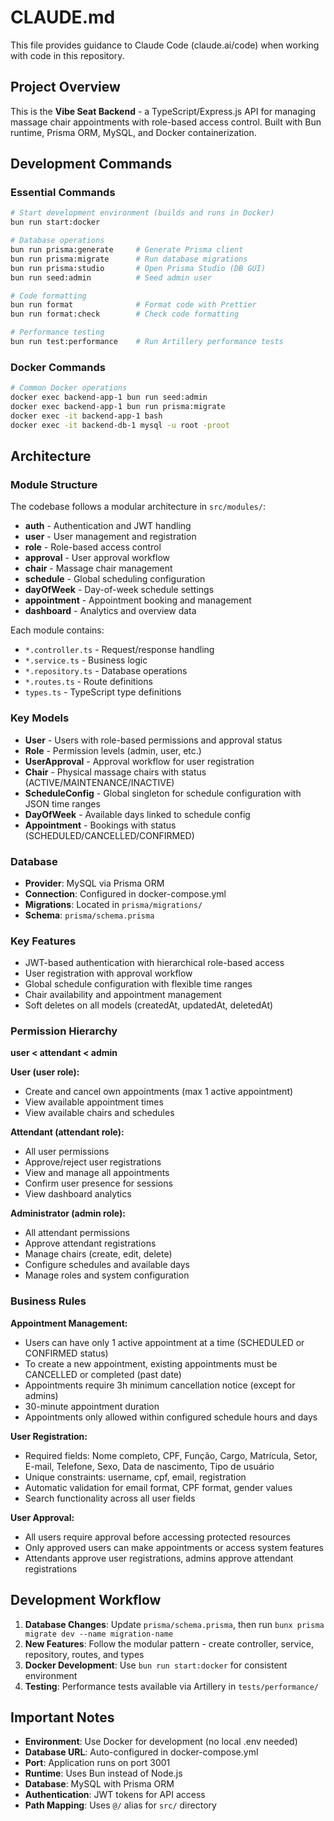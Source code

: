 # CLAUDE.md

This file provides guidance to Claude Code (claude.ai/code) when working with code in this repository.

## Project Overview

This is the **Vibe Seat Backend** - a TypeScript/Express.js API for managing massage chair appointments with role-based access control. Built with Bun runtime, Prisma ORM, MySQL, and Docker containerization.

## Development Commands

### Essential Commands

```bash
# Start development environment (builds and runs in Docker)
bun run start:docker

# Database operations
bun run prisma:generate     # Generate Prisma client
bun run prisma:migrate      # Run database migrations
bun run prisma:studio       # Open Prisma Studio (DB GUI)
bun run seed:admin          # Seed admin user

# Code formatting
bun run format              # Format code with Prettier
bun run format:check        # Check code formatting

# Performance testing
bun run test:performance    # Run Artillery performance tests
```

### Docker Commands

```bash
# Common Docker operations
docker exec backend-app-1 bun run seed:admin
docker exec backend-app-1 bun run prisma:migrate
docker exec -it backend-app-1 bash
docker exec -it backend-db-1 mysql -u root -proot
```

## Architecture

### Module Structure

The codebase follows a modular architecture in `src/modules/`:

- **auth** - Authentication and JWT handling
- **user** - User management and registration
- **role** - Role-based access control
- **approval** - User approval workflow
- **chair** - Massage chair management
- **schedule** - Global scheduling configuration
- **dayOfWeek** - Day-of-week schedule settings
- **appointment** - Appointment booking and management
- **dashboard** - Analytics and overview data

Each module contains:

- `*.controller.ts` - Request/response handling
- `*.service.ts` - Business logic
- `*.repository.ts` - Database operations
- `*.routes.ts` - Route definitions
- `types.ts` - TypeScript type definitions

### Key Models

- **User** - Users with role-based permissions and approval status
- **Role** - Permission levels (admin, user, etc.)
- **UserApproval** - Approval workflow for user registration
- **Chair** - Physical massage chairs with status (ACTIVE/MAINTENANCE/INACTIVE)
- **ScheduleConfig** - Global singleton for schedule configuration with JSON time ranges
- **DayOfWeek** - Available days linked to schedule config
- **Appointment** - Bookings with status (SCHEDULED/CANCELLED/CONFIRMED)

### Database

- **Provider**: MySQL via Prisma ORM
- **Connection**: Configured in docker-compose.yml
- **Migrations**: Located in `prisma/migrations/`
- **Schema**: `prisma/schema.prisma`

### Key Features

- JWT-based authentication with hierarchical role-based access
- User registration with approval workflow
- Global schedule configuration with flexible time ranges
- Chair availability and appointment management
- Soft deletes on all models (createdAt, updatedAt, deletedAt)

### Permission Hierarchy

**user < attendant < admin**

**User (user role):**

- Create and cancel own appointments (max 1 active appointment)
- View available appointment times
- View available chairs and schedules

**Attendant (attendant role):**

- All user permissions
- Approve/reject user registrations
- View and manage all appointments
- Confirm user presence for sessions
- View dashboard analytics

**Administrator (admin role):**

- All attendant permissions
- Approve attendant registrations
- Manage chairs (create, edit, delete)
- Configure schedules and available days
- Manage roles and system configuration

### Business Rules

**Appointment Management:**

- Users can have only 1 active appointment at a time (SCHEDULED or CONFIRMED status)
- To create a new appointment, existing appointments must be CANCELLED or completed (past date)
- Appointments require 3h minimum cancellation notice (except for admins)
- 30-minute appointment duration
- Appointments only allowed within configured schedule hours and days

**User Registration:**

- Required fields: Nome completo, CPF, Função, Cargo, Matrícula, Setor, E-mail, Telefone, Sexo, Data de nascimento, Tipo de usuário
- Unique constraints: username, cpf, email, registration
- Automatic validation for email format, CPF format, gender values
- Search functionality across all user fields

**User Approval:**

- All users require approval before accessing protected resources
- Only approved users can make appointments or access system features
- Attendants approve user registrations, admins approve attendant registrations

## Development Workflow

1. **Database Changes**: Update `prisma/schema.prisma`, then run `bunx prisma migrate dev --name migration-name`
2. **New Features**: Follow the modular pattern - create controller, service, repository, routes, and types
3. **Docker Development**: Use `bun run start:docker` for consistent environment
4. **Testing**: Performance tests available via Artillery in `tests/performance/`

## Important Notes

- **Environment**: Use Docker for development (no local .env needed)
- **Database URL**: Auto-configured in docker-compose.yml
- **Port**: Application runs on port 3001
- **Runtime**: Uses Bun instead of Node.js
- **Database**: MySQL with Prisma ORM
- **Authentication**: JWT tokens for API access
- **Path Mapping**: Uses `@/` alias for `src/` directory
